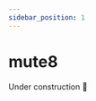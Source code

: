 ```yaml
---
sidebar_position: 1
---
```

# mute8

<!-- ![img](https://badgen.net/bundlephobia/minzip/mute8) -->

Under construction 🚧